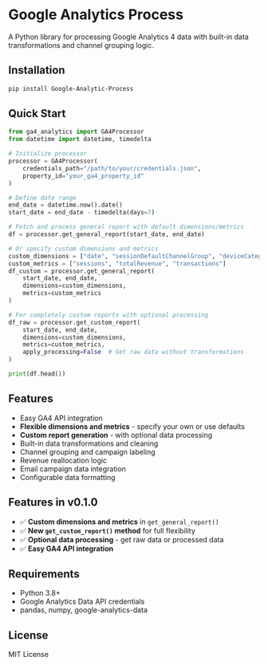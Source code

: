 # Google Analytics Process

A Python library for processing Google Analytics 4 data with built-in data transformations and channel grouping logic.

## Installation

```bash
pip install Google-Analytic-Process
```

## Quick Start

```python
from ga4_analytics import GA4Processor
from datetime import datetime, timedelta

# Initialize processor
processor = GA4Processor(
    credentials_path="/path/to/your/credentials.json",
    property_id="your_ga4_property_id"
)

# Define date range
end_date = datetime.now().date()
start_date = end_date - timedelta(days=7)

# Fetch and process general report with default dimensions/metrics
df = processor.get_general_report(start_date, end_date)

# Or specify custom dimensions and metrics
custom_dimensions = ["date", "sessionDefaultChannelGroup", "deviceCategory"]
custom_metrics = ["sessions", "totalRevenue", "transactions"]
df_custom = processor.get_general_report(
    start_date, end_date,
    dimensions=custom_dimensions,
    metrics=custom_metrics
)

# For completely custom reports with optional processing
df_raw = processor.get_custom_report(
    start_date, end_date,
    dimensions=custom_dimensions,
    metrics=custom_metrics,
    apply_processing=False  # Get raw data without transformations
)

print(df.head())
```

## Features

- Easy GA4 API integration
- **Flexible dimensions and metrics** - specify your own or use defaults
- **Custom report generation** - with optional data processing
- Built-in data transformations and cleaning
- Channel grouping and campaign labeling
- Revenue reallocation logic
- Email campaign data integration
- Configurable data formatting

## Features in v0.1.0

- ✅ **Custom dimensions and metrics** in `get_general_report()`
- ✅ **New `get_custom_report()` method** for full flexibility
- ✅ **Optional data processing** - get raw data or processed data
- ✅ **Easy GA4 API integration**

## Requirements

- Python 3.8+
- Google Analytics Data API credentials
- pandas, numpy, google-analytics-data

## License

MIT License